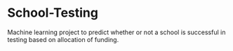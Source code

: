 # School-Testing
Machine learning project to predict whether or not a school is successful in testing based on allocation of funding.
